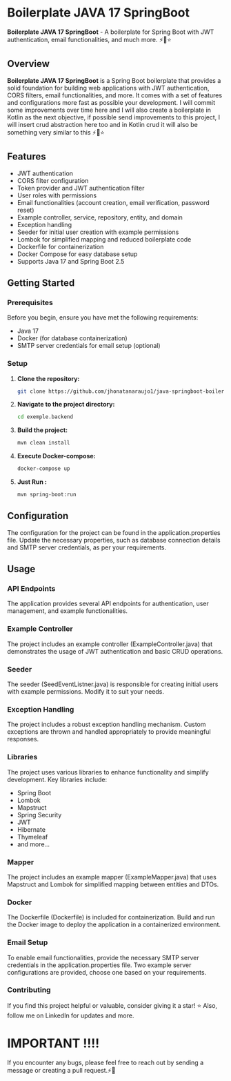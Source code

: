 # Boilerplate JAVA 17 SpringBoot 

**Boilerplate JAVA 17 SpringBoot** - A boilerplate for Spring Boot with JWT authentication, email functionalities, and
much more. ⚡🚀⭐

## Overview

**Boilerplate JAVA 17 SpringBoot** is a Spring Boot boilerplate that
provides a solid foundation for building web applications with
JWT authentication, CORS filters, email functionalities, and more.
It comes with a set of features and configurations more fast as possible your development.
I will commit some improvements over time here and I will also
create a boilerplate in Kotlin as the next objective,
if possible send improvements to this project, I will insert crud abstraction here too and in Kotlin crud it will also
be something very similar to this ⚡🚀⭐

## Features

- JWT authentication
- CORS filter configuration
- Token provider and JWT authentication filter
- User roles with permissions
- Email functionalities (account creation, email verification, password reset)
- Example controller, service, repository, entity, and domain
- Exception handling
- Seeder for initial user creation with example permissions
- Lombok for simplified mapping and reduced boilerplate code
- Dockerfile for containerization
- Docker Compose for easy database setup
- Supports Java 17 and Spring Boot 2.5

## Getting Started

### Prerequisites

Before you begin, ensure you have met the following requirements:

- Java 17
- Docker (for database containerization)
- SMTP server credentials for email setup (optional)

### Setup

1. **Clone the repository:**

   ```bash
   git clone https://github.com/jhonatanaraujo1/java-springboot-boilerplate.git

2. **Navigate to the project directory:**

   ```bash
   cd exemple.backend

3. **Build the project:**

   ```bash
   mvn clean install

4. **Execute Docker-compose:**

   ```bash
   docker-compose up

3. **Just Run :**

   ```bash
   mvn spring-boot:run

## Configuration

The configuration for the project can be found in the application.properties file. Update the necessary properties, such
as database connection details and SMTP server credentials,
as per your requirements.

## Usage

### API Endpoints

The application provides several API endpoints for authentication,
user management, and example functionalities.

### Example Controller

The project includes an example controller (ExampleController.java) that demonstrates the usage of JWT authentication
and basic CRUD operations.

### Seeder

The seeder (SeedEventListner.java) is responsible for creating initial users with example permissions. Modify it to suit
your needs.

### Exception Handling

The project includes a robust exception handling mechanism. Custom exceptions are thrown and handled appropriately to
provide meaningful responses.

### Libraries

The project uses various libraries to enhance functionality and simplify development. Key libraries include:

- Spring Boot
- Lombok
- Mapstruct
- Spring Security
- JWT
- Hibernate
- Thymeleaf
- and more...

### Mapper

The project includes an example mapper (ExampleMapper.java) that uses Mapstruct and Lombok for simplified mapping
between entities and DTOs.

### Docker

The Dockerfile (Dockerfile) is included for containerization. Build and run the Docker image to deploy the application
in a containerized environment.

### Email Setup

To enable email functionalities, provide the necessary SMTP server credentials in the application.properties file. Two
example server configurations are provided, choose one based on your requirements.

### Contributing

If you find this project helpful or valuable, consider giving it a star! ⭐ Also, follow me on LinkedIn for updates and
more.

# IMPORTANT !!!!

If you encounter any bugs, please feel free to reach out by sending a message or creating a pull request.⚡🚀